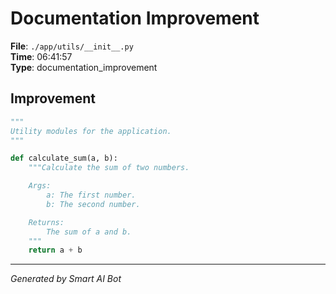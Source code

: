 # Documentation Improvement

**File**: `./app/utils/__init__.py`  
**Time**: 06:41:57  
**Type**: documentation_improvement

## Improvement

```python
"""
Utility modules for the application.
""" 

def calculate_sum(a, b):
    """Calculate the sum of two numbers.

    Args:
        a: The first number.
        b: The second number.

    Returns:
        The sum of a and b.
    """
    return a + b
```

---
*Generated by Smart AI Bot*
